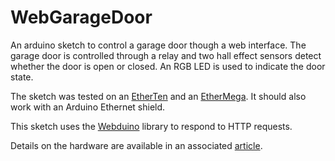 WebGarageDoor
=============

An arduino sketch to control a garage door though a web interface. The garage door is controlled through a relay and two hall effect sensors detect whether the door is open or closed. An RGB LED is used to indicate the door state.

The sketch was tested on an [EtherTen](http://www.freetronics.com/products/etherten) and an [EtherMega](http://www.freetronics.com/products/ethermega-arduino-mega-2560-compatible-with-onboard-ethernet). It should also work with an Arduino Ethernet shield.

This sketch uses the [Webduino](https://github.com/sirleech/Webduino) library to respond to HTTP requests.

Details on the hardware are available in an associated [article](http://www.gregington.com/2013/09/web-controlled-garage-door.html).
